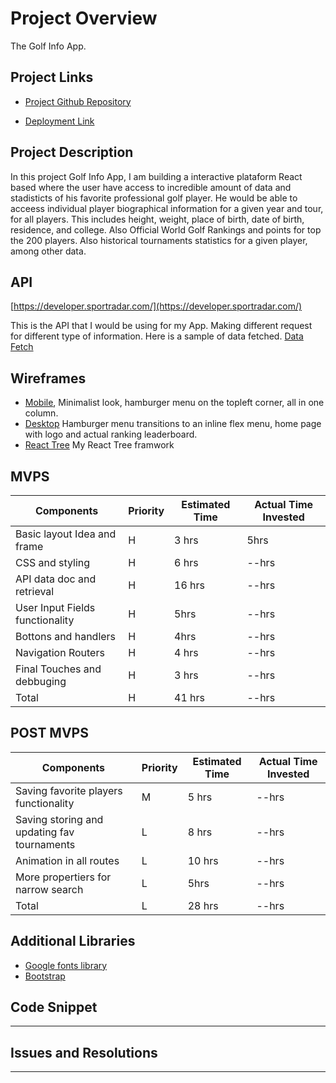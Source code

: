 # Project Overview
The Golf Info App.


## Project Links 
- [Project Github Repository](https://git.generalassemb.ly/acnow/golfReact-)  

- [Deployment Link]()


## Project Description

In this project Golf Info App, I am building a interactive plataform React based where the user have access 
to incredible amount of data and stadisticts of his favorite professional golf player. He would be able to acceess
individual player biographical information for a given year and tour, for all players. This includes height, weight, place of birth, date of birth, residence, and college. Also Official World Golf Rankings and points for top the 200 players. Also historical tournaments statistics for a given player, among other data.


## API

[https://developer.sportradar.com/](https://developer.sportradar.com/)

This is the API that I would be using for my App. Making different request for different type of information.
Here is a sample of data fetched. [Data Fetch](http://api.sportradar.us/golf/trial/v3/en/players/wgr/2019/rankings.json?api_key=u7s35a5wy4w49huft39zypj9)

## Wireframes

- [Mobile](/IMG_0044.jpg), Minimalist look, hamburger menu on the topleft corner, all in one column. 
- [Desktop](/IMG_0045.jpg) Hamburger menu transitions to an inline flex menu, home page with logo and actual ranking leaderboard. 
- [React Tree](image0.jpeg) My React Tree framwork

## MVPS

|  Components | Priority | Estimated Time | Actual Time Invested
|---|---| ---| ---|
|Basic layout Idea and frame| H | 3 hrs | 5hrs 
| CSS and styling | H | 6 hrs | --hrs | --hrs 
|API data doc and retrieval| H | 16 hrs | --hrs
|User Input Fields functionality| H | 5hrs | --hrs  
|Bottons and handlers | H | 4hrs | --hrs 
|Navigation Routers | H | 4 hrs | --hrs
|Final Touches and debbuging | H | 3 hrs | --hrs
|Total | H | 41 hrs | --hrs

## POST MVPS

|  Components | Priority | Estimated Time | Actual Time Invested
|---|---| ---| ---|
|Saving favorite players functionality | M | 5 hrs | --hrs 
|Saving storing and updating fav tournaments  | L | 8 hrs | --hrs 
|Animation in all routes | L | 10 hrs | --hrs
|More propertiers for narrow search| L | 5hrs | --hrs  
|Total | L | 28 hrs | --hrs


## Additional Libraries
 
 - [Google fonts library](https://fonts.google.com/)
 - [Bootstrap](https://getbootstrap.com/)


## Code Snippet

-------

## Issues and Resolutions

-------
